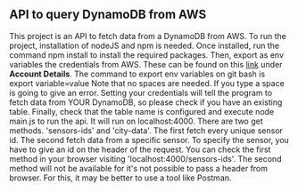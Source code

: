 ## API to query DynamoDB from AWS

This project is an API to fetch data from a DynamoDB from AWS. To run the project, installation of nodeJS and npm is needed. Once installed, run the command
npm install
to install the required packages.
Then, export as env variables the credentials from AWS. These can be found on this [link](https://labs.vocareum.com/main/main.php?m=editor&nav=1&asnid=260536&stepid=260537) under **Account Details**. The command to export env variables on git bash is
export variable=value
Note that no spaces are needed. If you type a space is going to give an error. Setting your credentials will tell the program to fetch data from YOUR DynamoDB, so please check if you have an existing table.
Finally, check that the table name is configured and execute
node main.js
to run the api. It will run on localhost:4000. There are two get methods. 'sensors-ids' and 'city-data'. The first fetch every unique sensor id. The second fetch data from a specific sensor. To specify the sensor, you have to give an id on the header of the request. You can check the first method in your browser visiting 'localhost:4000/sensors-ids'. The second method will not be available for it's not possible to pass a header from browser. For this, it may be better to use a tool like Postman.
